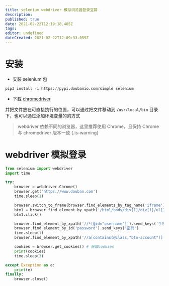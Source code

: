 ```yaml
---
title: selenium webdriver 模拟浏览器登录豆瓣
description: 
published: true
date: 2021-02-22T12:19:18.485Z
tags: 
editor: undefined
dateCreated: 2021-02-22T12:09:33.059Z
---
```


# 安装

- 安装 selenium 包

```python
pip3 install -i https://pypi.doubanio.com/simple selenium
```

- 下载 [chromedriver](https://chromedriver.chromium.org/)

并把文件放在可直接执行的位置，可以通过把文件移动到 `/usr/local/bin` 目录下，也可以通过添加环境变量的的方式

> webdriver 依赖不同的浏览器，这里推荐使用 Chrome，且保持 Chrome 与 chromedriver 版本一致
{.is-warning}

# webdriver 模拟登录

```python
from selenium import webdriver
import time

try:
    browser = webdriver.Chrome()
    browser.get('https://www.douban.com')
    time.sleep(1)

    browser.switch_to_frame(browser.find_elements_by_tag_name('iframe')[0])
    btm1 = browser.find_element_by_xpath('/html/body/div[1]/div[1]/ul[1]/li[2]')
    btm1.click()

    browser.find_element_by_xpath('//*[@id="username"]').send_keys('手机号/邮箱')
    browser.find_element_by_id('password').send_keys('密码')
    time.sleep(1)
    browser.find_element_by_xpath('//a[contains(@class,"btn-account")]').click()

    cookies = browser.get_cookies() # 获取cookies
    print(cookies)
    time.sleep(3)

except Exception as e:
    print(e)
finally:    
    browser.close()
```